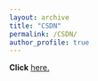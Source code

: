 ```yaml
---
layout: archive
title: "CSDN"
permalink: /CSDN/
author_profile: true
---
```


**Click** [here.](https://blog.csdn.net/duduoott)
